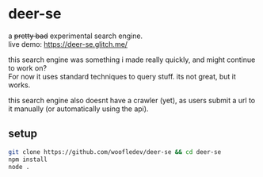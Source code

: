 # deer-se
a ~~pretty bad~~ experimental search engine.<br>
live demo: https://deer-se.glitch.me/

this search engine was something i made really quickly, and might continue to work on?<br>
For now it uses standard techniques to query stuff. its not great, but it works.

this search engine also doesnt have a crawler (yet), as users submit a url to it manually (or automatically using the api).

## setup
```sh
git clone https://github.com/woofledev/deer-se && cd deer-se
npm install
node .
```